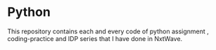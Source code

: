 # Python
This repository contains each and every code of python assignment , coding-practice and IDP series that I have done in NxtWave.
